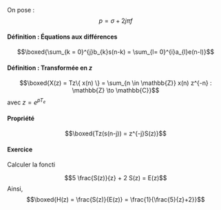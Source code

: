 On pose :
$$p = \sigma + 2j\pi f$$
#### Définition : Équations aux différences
$$\boxed{\sum_{k = 0}^{j}b_{k}s(n-k)  = \sum_{l= 0}^{i}a_{l}e(n-l)}$$

#### Définition : Transformée en $z$
$$\boxed{X(z) = Tz\{ x(n) \} = \sum_{n \in \mathbb{Z}} x(n) z^{-n} : \mathbb{Z} \to \mathbb{C}}$$
avec $z = e^{ pT_{e} }$

#### Propriété
$$\boxed{Tz(s(n-j)) = z^{-j}S(z)}$$

#### Exercice
Calculer la foncti

$$5 \frac{S(z)}{z} + 2 S(z) = E(z)$$
Ainsi, 
$$\boxed{H(z) = \frac{S(z)}{E(z)} = \frac{1}{\frac{5}{z}+2}}$$
